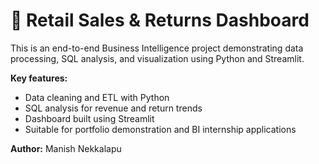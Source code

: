 # 🧠 Retail Sales & Returns Dashboard

This is an end-to-end Business Intelligence project demonstrating data processing,
SQL analysis, and visualization using Python and Streamlit.

**Key features:**
- Data cleaning and ETL with Python  
- SQL analysis for revenue and return trends  
- Dashboard built using Streamlit  
- Suitable for portfolio demonstration and BI internship applications  

**Author:** Manish Nekkalapu
